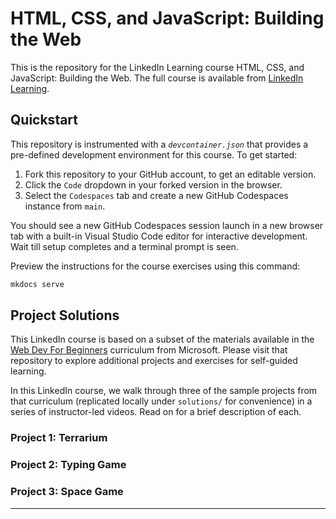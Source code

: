 # HTML, CSS, and JavaScript: Building the Web

This is the repository for the LinkedIn Learning course HTML, CSS, and JavaScript: Building the Web. The full course is available from [LinkedIn Learning][lil-course-url].

## Quickstart

This repository is instrumented with a _`devcontainer.json`_ that provides a pre-defined development environment for this course. To get started:

1. Fork this repository to your GitHub account, to get an editable version.
1. Click the `Code` dropdown in your forked version in the browser.
1. Select the `Codespaces` tab and create a new GitHub Codespaces instance from `main`.

You should see a new GitHub Codespaces session launch in a new browser tab with a built-in Visual Studio Code editor for interactive development. Wait till setup completes and a terminal prompt is seen.

Preview the instructions for the course exercises using this command:

```bash
mkdocs serve
```

## Project Solutions

This LinkedIn course is based on a subset of the materials available in the [Web Dev For Beginners](https://github.com/microsoft/web-dev-for-beginners) curriculum from Microsoft. Please visit that repository to explore additional projects and exercises for self-guided learning.

In this LinkedIn course, we walk through three of the sample projects from that curriculum (replicated locally under `solutions/` for convenience) in a series of instructor-led videos. Read on for a brief description of each.

### Project 1: Terrarium

### Project 2: Typing Game

### Project 3: Space Game

---

[0]: # "Replace these placeholder URLs with actual course URLs"
[lil-course-url]: https://www.linkedin.com/learning/
[lil-thumbnail-url]: http://
